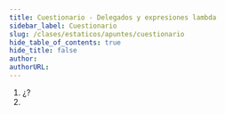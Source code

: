 ```yaml
---
title: Cuestionario - Delegados y expresiones lambda
sidebar_label: Cuestionario
slug: /clases/estaticos/apuntes/cuestionario
hide_table_of_contents: true
hide_title: false
author: 
authorURL: 
---
```


1. ¿?
2. 